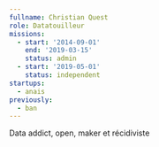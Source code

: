 ```yaml
---
fullname: Christian Quest
role: Datatouilleur
missions:
  - start: '2014-09-01'
    end: '2019-03-15'
    status: admin
  - start: '2019-05-01'
    status: independent
startups:
  - anais
previously:
  - ban
---
```


Data addict, open, maker et récidiviste
